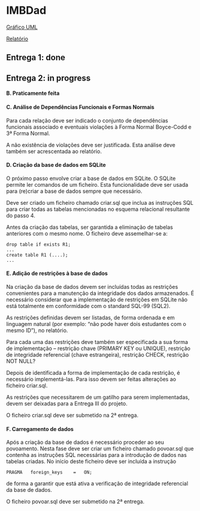 # IMBDad
[Gráfico UML](https://drive.google.com/file/d/1Kfb0K9rVixMKcVXM8QM_8QYg6jSg05Xg/view?fbclid=IwAR1DlrWIMS4xg-so6GwzXwxo8pI2SGgoUcTaSmEigtLQOMzrzE8d8KkY9Y4)

[Relatório](https://docs.google.com/document/d/1V8rOgiysqNMPu2Ok7lEFIIz8MInvzcaOUimfKS9Nes8/edit?fbclid=IwAR15RgkxE3lQjEuv9sayKAzYb8tEuUy5iYwKVSXaIC-X5iVOk7oe8TN8J6E#heading=h.nirefwb1hxfi)

## Entrega 1: done

## Entrega 2: in progress

#### B. Praticamente feita

#### C. Análise	de	Dependências	Funcionais e	Formas	Normais
Para	cada	relação	deve	ser	indicado o	conjunto	de	dependências	funcionais associado e	eventuais	violações	à	Forma	Normal	Boyce-Codd	e	3ª	Forma	Normal.	

A	não	existência	de	violações	deve	ser	justificada.	Esta	análise	deve	também	ser	acrescentada	ao	relatório.

#### D. Criação	da	base	de	dados	em	SQLite
O próximo	passo	envolve	criar	a	base	de	dados	em	SQLite.	O	SQLite	permite	ler	comandos de	um	ficheiro.	Esta	funcionalidade	deve	ser	usada	para	(re)criar	a	base de	dados	sempre	que	necessário. 

Deve	ser	criado um	ficheiro	chamado	criar.sql que	inclua	as	instruções	SQL	para criar	todas	as	tabelas	mencionadas	no	esquema	relacional	resultante	do	passo	4.	

Antes	da criação	das	tabelas, ser	garantida	a	eliminação	de	tabelas	anteriores	com	o mesmo	nome.	O	ficheiro	deve	assemelhar-se	a:

```
drop table if exists R1;
...
create table R1 (....);
...
```

#### E. Adição	de	restrições	à	base	de	dados
Na	criação	da	base	de	dados	devem	ser	incluídas todas	as	restrições	convenientes para	a	manutenção	da	integridade	dos	dados	armazenados.	É	necessário	considerar que	a	implementação	de	restrições	em	SQLite	não	está	totalmente	em	conformidade com	o	standard	SQL-99	(SQL2).

As	restrições	definidas devem	ser	listadas,	de	forma	ordenada	e	em	linguagem	natural (por	exemplo:	“não	pode	haver	dois	estudantes	com	o	mesmo	ID”),	no relatório.	

Para	cada	uma	das	restrições	deve também	ser	especificada a	sua	forma	de implementação	– restrição	chave	(PRIMARY	KEY	ou	UNIQUE), restrição	de integridade	referencial	(chave	estrangeira), restrição	CHECK, restrição	NOT	NULL?

Depois	de	identificada	a	forma	de	implementação	de	cada	restrição,	é	necessário implementá-las.	Para	isso	devem	ser	feitas	alterações	ao	ficheiro	criar.sql.	

As restrições	que	necessitarem	de	um	gatilho	para	serem	implementadas,	devem	ser	deixadas	para	a	Entrega	III do	projeto.

O	ficheiro	criar.sql deve	ser	submetido	na	2ª	entrega.

#### F. Carregamento	de	dados
Após	a	criação	da	base	de	dados	é	necessário	proceder	ao	seu	povoamento.	Nesta fase	deve	ser	criar	um	ficheiro	chamado	povoar.sql que contenha	as instruções	SQL necessárias	para	a	introdução	de	dados	nas	tabelas	criadas. No	início	deste	ficheiro deve ser	incluída a instrução

```PRAGMA	foreign_keys	=	ON;```

de	forma	a	garantir	que	está	ativa	a	verificação	de	integridade	referencial	da	base	de dados.

O	ficheiro	povoar.sql deve	ser	submetido	na	2ª	entrega.

